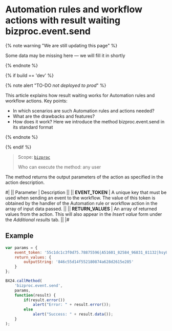 # Automation rules and workflow actions with result waiting bizproc.event.send

{% note warning "We are still updating this page" %}

Some data may be missing here — we will fill it in shortly

{% endnote %}

{% if build == 'dev' %}

{% note alert "TO-DO _not deployed to prod_" %}

This article explains how result waiting works for Automation rules and workflow actions. Key points:

- In which scenarios are such Automation rules and actions needed?
- What are the drawbacks and features?
- How does it work? Here we introduce the method bizproc.event.send in its standard format

{% endnote %}

{% endif %}

> Scope: [`bizproc`](../../scopes/permissions.md)
>
> Who can execute the method: any user

The method returns the output parameters of the action as specified in the action description.

#|
|| Parameter     | Description  ||
|| **EVENT_TOKEN** | A unique key that must be used when sending an event to the workflow. The value of this token is obtained by the handler of the Automation rule or workflow action in the array of input data passed.    ||
|| **RETURN_VALUES** | An array of returned values from the action. This will also appear in the _Insert value_ form under the _Additional results_ tab. ||
|#

## Example

```javascript
var params = {
    event_token: '55c1dc1c3f0d75.78875596|A51601_82584_96831_81132|hsyUws1j4XiwqPqN45eH66CcQtEvpUIP.47dd5d888e8e549d2c984713e12a4268e6e87d0208ca1f093ba1075e77f92e90',
    return_values: {
        outputString: '846c55d14f552180874a628d2615e285'
    }
};

BX24.callMethod(
    'bizproc.event.send',
    params,
    function(result) {
        if(result.error())
            alert("Error: " + result.error());
        else
            alert("Success: " + result.data());
    }
);
```